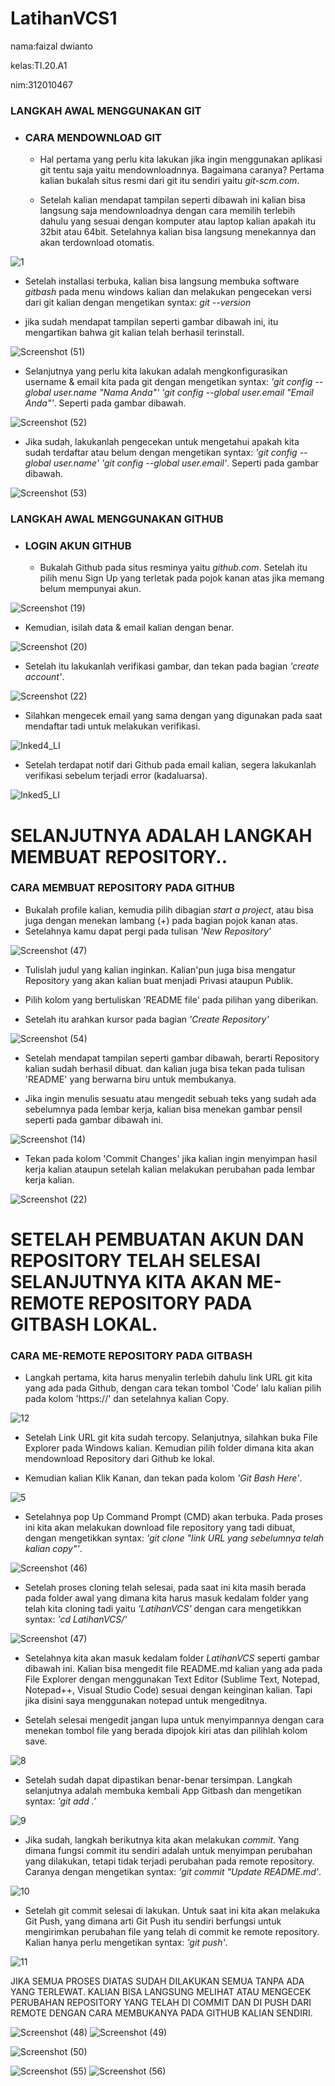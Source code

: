 # LatihanVCS1

nama:faizal dwianto

kelas:TI.20.A1

nim:312010467

### LANGKAH AWAL MENGGUNAKAN GIT

* ### CARA MENDOWNLOAD GIT
   - Hal pertama yang perlu kita lakukan jika ingin menggunakan aplikasi git tentu saja yaitu mendownloadnnya. Bagaimana caranya? Pertama kalian bukalah situs resmi dari git itu sendiri yaitu *git-scm.com*.
  
   - Setelah kalian mendapat tampilan seperti dibawah ini kalian bisa langsung saja mendownloadnya dengan cara memilih terlebih dahulu yang sesuai dengan komputer atau laptop kalian apakah itu 32bit atau 64bit. Setelahnya kalian bisa langsung menekannya dan akan terdownload otomatis.

![1](https://user-images.githubusercontent.com/72906579/96366907-cee62580-1174-11eb-9649-79f84b038f5b.png)

   - Setelah installasi terbuka, kalian bisa langsung membuka software *gitbash* pada menu windows kalian dan melakukan pengecekan versi dari git kalian dengan mengetikan syntax: *git --version*
  
   - jika sudah mendapat tampilan seperti gambar dibawah ini, itu mengartikan bahwa git kalian telah berhasil terinstall.
  
![Screenshot (51)](https://user-images.githubusercontent.com/72909858/96850641-4243ac00-1481-11eb-8ced-851e56f8067d.png)

   - Selanjutnya yang perlu kita lakukan adalah mengkonfigurasikan username & email kita pada git dengan mengetikan syntax: *'git config --global user.name "Nama Anda"'  'git config --global user.email "Email Anda"'*. Seperti pada gambar dibawah.
  
![Screenshot (52)](https://user-images.githubusercontent.com/72909858/96850644-4374d900-1481-11eb-8c7b-401d8a0f656c.png)

   - Jika sudah, lakukanlah pengecekan untuk mengetahui apakah kita sudah terdaftar atau belum dengan mengetikan syntax: *'git config --global user.name'  'git config --global user.email'*. Seperti pada gambar dibawah.
  
![Screenshot (53)](https://user-images.githubusercontent.com/72909858/96850649-440d6f80-1481-11eb-86fe-cfb2ed49dae7.png)

### LANGKAH AWAL MENGGUNAKAN GITHUB

* ### LOGIN AKUN GITHUB
  - Bukalah Github pada situs resminya yaitu *github.com*. Setelah itu pilih menu Sign Up yang terletak pada pojok kanan atas jika memang belum mempunyai akun.
  
![Screenshot (19)](https://user-images.githubusercontent.com/72906579/96261495-b9dd8b00-0fea-11eb-965a-9b26f0ba76e0.png)


  - Kemudian, isilah data & email kalian dengan benar.
  
![Screenshot (20)](https://user-images.githubusercontent.com/72906579/96261506-bcd87b80-0fea-11eb-8b18-8940821bddc1.png)


  - Setelah itu lakukanlah verifikasi gambar, dan tekan pada bagian *'create account'*.
  
![Screenshot (22)](https://user-images.githubusercontent.com/72906579/96261510-be09a880-0fea-11eb-939f-d0f73589e1b1.png)


  - Silahkan mengecek email yang sama dengan yang digunakan pada saat mendaftar tadi untuk melakukan verifikasi.

![Inked4_LI](https://user-images.githubusercontent.com/72906579/96267990-adf5c700-0ff2-11eb-82bb-3cb06cdee4cb.jpg)


  - Setelah terdapat notif dari Github pada email kalian, segera lakukanlah verifikasi sebelum terjadi error (kadaluarsa).
  
![Inked5_LI](https://user-images.githubusercontent.com/72906579/96268077-d087e000-0ff2-11eb-9c15-0d040e9ef587.jpg)


# SELANJUTNYA ADALAH LANGKAH MEMBUAT REPOSITORY..


### CARA MEMBUAT REPOSITORY PADA GITHUB

  - Bukalah profile kalian, kemudia pilih dibagian *start a project*, atau bisa juga dengan menekan lambang (+) pada bagian pojok kanan atas.
  - Setelahnya kamu dapat pergi pada tulisan *'New Repository'*
  
![Screenshot (47)](https://user-images.githubusercontent.com/72909858/96850614-36f08080-1481-11eb-971d-86f3efdc1368.png)

  - Tulislah judul yang kalian inginkan. Kalian'pun juga bisa mengatur Repository yang akan kalian buat menjadi Privasi ataupun Publik.

  - Pilih kolom yang bertuliskan 'README file' pada pilihan yang diberikan.

 - Setelah itu arahkan kursor pada bagian *'Create Repository'*

![Screenshot (54)](https://user-images.githubusercontent.com/72909858/96850653-453e9c80-1481-11eb-8cb8-7cfe593cc805.png)


 - Setelah mendapat tampilan seperti gambar dibawah, berarti Repository kalian sudah berhasil dibuat. dan kalian juga bisa tekan pada tulisan 'README' yang berwarna biru untuk membukanya.

 - Jika ingin menulis sesuatu atau mengedit sebuah teks yang sudah ada sebelumnya pada lembar kerja, kalian bisa menekan gambar pensil seperti pada gambar dibawah ini.

![Screenshot (14)](https://user-images.githubusercontent.com/72906579/96259174-6f0e4400-0fe7-11eb-817d-f89aee7f3614.png)


 - Tekan pada kolom 'Commit Changes' jika kalian ingin menyimpan hasil kerja kalian ataupun setelah kalian melakukan perubahan pada lembar kerja kalian.
 
 ![Screenshot (22)](https://user-images.githubusercontent.com/72906579/96267209-bdc0db80-0ff1-11eb-9a6c-32da7d9cbb17.png)

# SETELAH PEMBUATAN AKUN DAN REPOSITORY TELAH SELESAI SELANJUTNYA KITA AKAN ME-REMOTE REPOSITORY PADA GITBASH LOKAL.


### CARA ME-REMOTE REPOSITORY PADA GITBASH

  - Langkah pertama, kita harus menyalin terlebih dahulu link URL git kita yang ada pada Github, dengan cara tekan tombol 'Code' lalu kalian pilih pada kolom 'https://' dan setelahnya kalian Copy.

![12](https://user-images.githubusercontent.com/72906579/96370692-e8916800-1188-11eb-9b5c-e989f70e92e7.png)

  - Setelah Link URL git kita sudah tercopy. Selanjutnya, silahkan buka File Explorer pada Windows kalian. Kemudian pilih folder dimana kita akan mendownload Repository dari Github ke lokal. 
  
  - Kemudian kalian Klik Kanan, dan tekan pada kolom *'Git Bash Here'*.
  
![5](https://user-images.githubusercontent.com/72906579/96366931-f210d500-1174-11eb-9b6d-8a959f822937.png)

  - Setelahnya pop Up Command Prompt (CMD) akan terbuka. Pada proses ini kita akan melakukan download file repository yang tadi dibuat, dengan mengetikkan syntax: *'git clone "link URL yang sebelumnya telah kalian copy"'*.

![Screenshot (46)](https://user-images.githubusercontent.com/72906579/96674488-1fd36500-1393-11eb-89df-5f425ccaf686.png)

  - Setelah proses cloning telah selesai, pada saat ini kita masih berada pada folder awal yang dimana kita harus masuk kedalam folder yang telah kita cloning tadi yaitu *'LatihanVCS'* dengan cara mengetikkan syntax: *'cd LatihanVCS/'*

![Screenshot (47)](https://user-images.githubusercontent.com/72906579/96674490-219d2880-1393-11eb-91b5-f485cafb04de.png)

  - Setelahnya kita akan masuk kedalam folder *LatihanVCS* seperti gambar dibawah ini. Kalian bisa mengedit file README.md kalian yang ada pada File Explorer dengan menggunakan Text Editor (Sublime Text, Notepad, Notepad++, Visual Studio Code) sesuai dengan keinginan kalian. Tapi jika disini saya menggunakan notepad untuk mengeditnya.
  
  - Setelah selesai mengedit jangan lupa untuk menyimpannya dengan cara menekan tombol file yang berada dipojok kiri  atas dan pilihlah kolom save.
  
![8](https://user-images.githubusercontent.com/72906579/96366941-f9d07980-1174-11eb-8641-6a1a6c7defca.png)

  - Setelah sudah dapat dipastikan benar-benar tersimpan. Langkah selanjutnya adalah membuka kembali App Gitbash dan mengetikan syntax: *'git add .'*
  
![9](https://user-images.githubusercontent.com/72906579/96366945-fe952d80-1174-11eb-9a24-c10601901933.png)

  - Jika sudah, langkah berikutnya kita akan melakukan *commit*. Yang dimana fungsi commit itu sendiri adalah untuk menyimpan perubahan yang dilakukan, tetapi tidak terjadi perubahan pada remote repository. Caranya dengan mengetikan syntax: *'git commit "Update README.md'*.
  
![10](https://user-images.githubusercontent.com/72906579/96367987-415a0400-117b-11eb-8419-231fd0855537.png)

  - Setelah git commit selesai di lakukan. Untuk saat ini kita akan melakuka Git Push, yang dimana arti Git Push itu sendiri berfungsi untuk mengirimkan perubahan file yang telah di commit ke remote repository. Kalian hanya perlu mengetikan syntax: *'git push'*.
  
![11](https://user-images.githubusercontent.com/72906579/96367990-4323c780-117b-11eb-877a-cae54ba73aa4.png)

JIKA SEMUA PROSES DIATAS SUDAH DILAKUKAN SEMUA TANPA ADA YANG TERLEWAT. KALIAN BISA LANGSUNG MELIHAT ATAU MENGECEK PERUBAHAN REPOSITORY YANG TELAH DI COMMIT DAN DI PUSH DARI REMOTE DENGAN CARA MEMBUKANYA PADA GITHUB KALIAN SENDIRI.


![Screenshot (48)](https://user-images.githubusercontent.com/72909858/96850633-3d7ef800-1481-11eb-92cc-7d92a7dd74eb.png)
![Screenshot (49)](https://user-images.githubusercontent.com/72909858/96850639-3fe15200-1481-11eb-8156-8db4f2ea3ae4.png)

![Screenshot (50)](https://user-images.githubusercontent.com/72909858/96850640-41ab1580-1481-11eb-8676-b16e25f5aabc.png)


![Screenshot (55)](https://user-images.githubusercontent.com/72909858/96850657-45d73300-1481-11eb-8f94-93d3e6f1a2ec.png)
![Screenshot (56)](https://user-images.githubusercontent.com/72909858/96850660-466fc980-1481-11eb-92c6-70de2a1b6c46.png)
